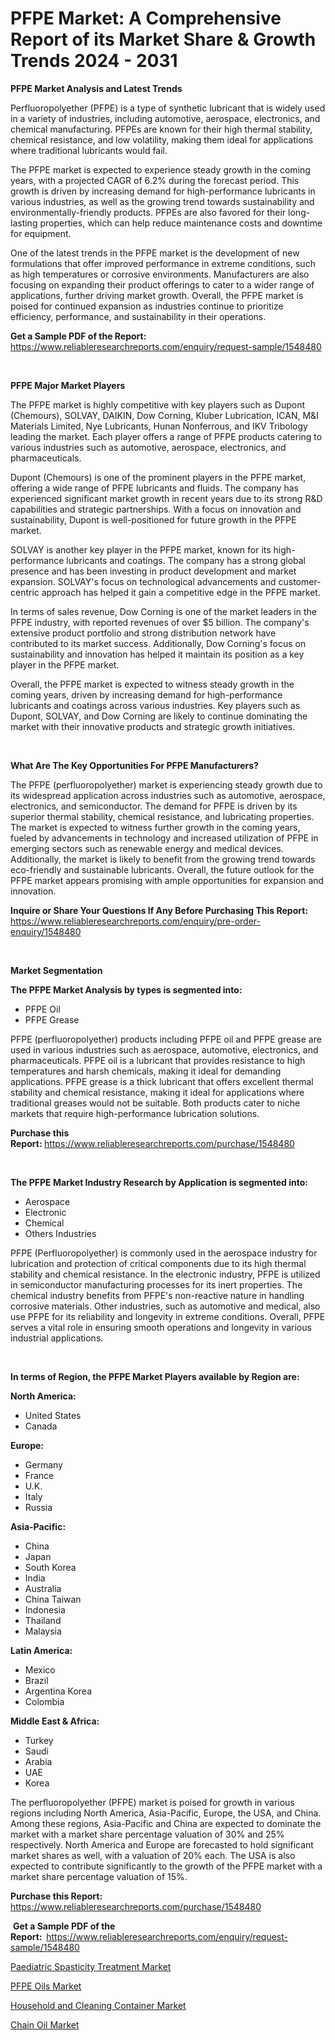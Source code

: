 <p><h1>PFPE Market: A Comprehensive Report of its Market Share & Growth Trends 2024 - 2031</h1></p><p><strong>PFPE Market Analysis and Latest Trends</strong></p>
<p><p>Perfluoropolyether (PFPE) is a type of synthetic lubricant that is widely used in a variety of industries, including automotive, aerospace, electronics, and chemical manufacturing. PFPEs are known for their high thermal stability, chemical resistance, and low volatility, making them ideal for applications where traditional lubricants would fail.</p><p>The PFPE market is expected to experience steady growth in the coming years, with a projected CAGR of 6.2% during the forecast period. This growth is driven by increasing demand for high-performance lubricants in various industries, as well as the growing trend towards sustainability and environmentally-friendly products. PFPEs are also favored for their long-lasting properties, which can help reduce maintenance costs and downtime for equipment.</p><p>One of the latest trends in the PFPE market is the development of new formulations that offer improved performance in extreme conditions, such as high temperatures or corrosive environments. Manufacturers are also focusing on expanding their product offerings to cater to a wider range of applications, further driving market growth. Overall, the PFPE market is poised for continued expansion as industries continue to prioritize efficiency, performance, and sustainability in their operations.</p></p>
<p><strong>Get a Sample PDF of the Report:&nbsp;</strong> <a href="https://www.reliableresearchreports.com/enquiry/request-sample/1548480">https://www.reliableresearchreports.com/enquiry/request-sample/1548480</a></p>
<p>&nbsp;</p>
<p><strong>PFPE Major Market Players</strong></p>
<p><p>The PFPE market is highly competitive with key players such as Dupont (Chemours), SOLVAY, DAIKIN, Dow Corning, Kluber Lubrication, ICAN, M&I Materials Limited, Nye Lubricants, Hunan Nonferrous, and IKV Tribology leading the market. Each player offers a range of PFPE products catering to various industries such as automotive, aerospace, electronics, and pharmaceuticals.</p><p>Dupont (Chemours) is one of the prominent players in the PFPE market, offering a wide range of PFPE lubricants and fluids. The company has experienced significant market growth in recent years due to its strong R&D capabilities and strategic partnerships. With a focus on innovation and sustainability, Dupont is well-positioned for future growth in the PFPE market.</p><p>SOLVAY is another key player in the PFPE market, known for its high-performance lubricants and coatings. The company has a strong global presence and has been investing in product development and market expansion. SOLVAY's focus on technological advancements and customer-centric approach has helped it gain a competitive edge in the PFPE market.</p><p>In terms of sales revenue, Dow Corning is one of the market leaders in the PFPE industry, with reported revenues of over $5 billion. The company's extensive product portfolio and strong distribution network have contributed to its market success. Additionally, Dow Corning's focus on sustainability and innovation has helped it maintain its position as a key player in the PFPE market.</p><p>Overall, the PFPE market is expected to witness steady growth in the coming years, driven by increasing demand for high-performance lubricants and coatings across various industries. Key players such as Dupont, SOLVAY, and Dow Corning are likely to continue dominating the market with their innovative products and strategic growth initiatives.</p></p>
<p>&nbsp;</p>
<p><strong>What Are The Key Opportunities For PFPE Manufacturers?</strong></p>
<p><p>The PFPE (perfluoropolyether) market is experiencing steady growth due to its widespread application across industries such as automotive, aerospace, electronics, and semiconductor. The demand for PFPE is driven by its superior thermal stability, chemical resistance, and lubricating properties. The market is expected to witness further growth in the coming years, fueled by advancements in technology and increased utilization of PFPE in emerging sectors such as renewable energy and medical devices. Additionally, the market is likely to benefit from the growing trend towards eco-friendly and sustainable lubricants. Overall, the future outlook for the PFPE market appears promising with ample opportunities for expansion and innovation.</p></p>
<p><strong>Inquire or Share Your Questions If Any Before Purchasing This Report:</strong> <a href="https://www.reliableresearchreports.com/enquiry/pre-order-enquiry/1548480">https://www.reliableresearchreports.com/enquiry/pre-order-enquiry/1548480</a></p>
<p>&nbsp;</p>
<p><strong>Market Segmentation</strong></p>
<p><strong>The PFPE Market Analysis by types is segmented into:</strong></p>
<p><ul><li>PFPE Oil</li><li>PFPE Grease</li></ul></p>
<p><p>PFPE (perfluoropolyether) products including PFPE oil and PFPE grease are used in various industries such as aerospace, automotive, electronics, and pharmaceuticals. PFPE oil is a lubricant that provides resistance to high temperatures and harsh chemicals, making it ideal for demanding applications. PFPE grease is a thick lubricant that offers excellent thermal stability and chemical resistance, making it ideal for applications where traditional greases would not be suitable. Both products cater to niche markets that require high-performance lubrication solutions.</p></p>
<p><strong>Purchase this Report:&nbsp;</strong><a href="https://www.reliableresearchreports.com/purchase/1548480">https://www.reliableresearchreports.com/purchase/1548480</a></p>
<p>&nbsp;</p>
<p><strong>The PFPE Market Industry Research by Application is segmented into:</strong></p>
<p><ul><li>Aerospace</li><li>Electronic</li><li>Chemical</li><li>Others Industries</li></ul></p>
<p><p>PFPE (Perfluoropolyether) is commonly used in the aerospace industry for lubrication and protection of critical components due to its high thermal stability and chemical resistance. In the electronic industry, PFPE is utilized in semiconductor manufacturing processes for its inert properties. The chemical industry benefits from PFPE's non-reactive nature in handling corrosive materials. Other industries, such as automotive and medical, also use PFPE for its reliability and longevity in extreme conditions. Overall, PFPE serves a vital role in ensuring smooth operations and longevity in various industrial applications.</p></p>
<p>&nbsp;</p>
<p><strong>In terms of Region, the PFPE Market Players available by Region are:</strong></p>
<p>
    <p> <strong> North America: </strong>
        <ul>
            <li>United States</li>
            <li>Canada</li>
        </ul>
        </p> 
    <p> <strong> Europe: </strong>
        <ul>
            <li>Germany</li>
            <li>France</li>
            <li>U.K.</li>
            <li>Italy</li>
            <li>Russia</li>
        </ul>
        </p> 
    <p> <strong> Asia-Pacific: </strong>
        <ul>
            <li>China</li>
            <li>Japan</li>
            <li>South Korea</li>
            <li>India</li>
            <li>Australia</li>
            <li>China Taiwan</li>
            <li>Indonesia</li>
            <li>Thailand</li>
            <li>Malaysia</li>
        </ul>
        </p> 
    <p> <strong> Latin America: </strong>
        <ul>
            <li>Mexico</li>
            <li>Brazil</li>
            <li>Argentina Korea</li>
            <li>Colombia</li>
        </ul>
        </p> 
    <p> <strong> Middle East & Africa: </strong>
        <ul>
            <li>Turkey</li>
            <li>Saudi</li>
            <li>Arabia</li>
            <li>UAE</li>
            <li>Korea</li>
        </ul>
    </p>
    </p>
<p><p>The perfluoropolyether (PFPE) market is poised for growth in various regions including North America, Asia-Pacific, Europe, the USA, and China. Among these regions, Asia-Pacific and China are expected to dominate the market with a market share percentage valuation of 30% and 25% respectively. North America and Europe are forecasted to hold significant market shares as well, with a valuation of 20% each. The USA is also expected to contribute significantly to the growth of the PFPE market with a market share percentage valuation of 15%.</p></p>
<p><strong>Purchase this Report: </strong><a href="https://www.reliableresearchreports.com/purchase/1548480">https://www.reliableresearchreports.com/purchase/1548480</a></p>
<p>&nbsp;<strong>Get a Sample PDF of the Report:&nbsp;&nbsp;</strong><a href="https://www.reliableresearchreports.com/enquiry/request-sample/1548480">https://www.reliableresearchreports.com/enquiry/request-sample/1548480</a></p>
<p><strong></strong></p>
<p><p><a href="https://issuu.com/reportprime-2/docs/paediatric-spasticity-treatment-market-size-2030.p">Paediatric Spasticity Treatment Market</a></p><p><a href="https://github.com/brenzgnarento/Market-Research-Report-List-1/blob/main/pfpe-oils-market.md">PFPE Oils Market</a></p><p><a href="https://issuu.com/reportprime-2/docs/household-and-cleaning-container-market-size-2030.">Household and Cleaning Container Market</a></p><p><a href="https://github.com/jerrycopelandthomaswsqd8q/Market-Research-Report-List-1/blob/main/chain-oil-market.md">Chain Oil Market</a></p></p>
